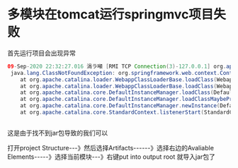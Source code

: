 # 多模块在tomcat运行springmvc项目失败

首先运行项目会出现异常

```java
09-Sep-2020 22:32:27.016 涓ラ噸 [RMI TCP Connection(3)-127.0.0.1] org.apache.catalina.core.StandardContext.listenerStart Error configuring application listener of class [org.springframework.web.context.ContextLoaderListener]
 java.lang.ClassNotFoundException: org.springframework.web.context.ContextLoaderListener
	at org.apache.catalina.loader.WebappClassLoaderBase.loadClass(WebappClassLoaderBase.java:1364)
	at org.apache.catalina.loader.WebappClassLoaderBase.loadClass(WebappClassLoaderBase.java:1185)
	at org.apache.catalina.core.DefaultInstanceManager.loadClass(DefaultInstanceManager.java:546)
	at org.apache.catalina.core.DefaultInstanceManager.loadClassMaybePrivileged(DefaultInstanceManager.java:527)
	at org.apache.catalina.core.DefaultInstanceManager.newInstance(DefaultInstanceManager.java:150)
	at org.apache.catalina.core.StandardContext.listenerStart(StandardContext.java:4692)



```

这是由于找不到jar包导致的我们可以

打开project Structure---》然后选择Artifacts------》选择右边的Avaliable Elements-----》选择当前模块---》右键put into output root 就导入jar包了